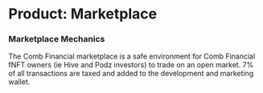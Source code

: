 # Product: Marketplace

### Marketplace Mechanics

The Comb Financial marketplace is a safe environment for Comb Financial fNFT owners (ie Hive and Podz investors) to trade on an open market. 7% of all transactions are taxed and added to the development and marketing wallet.

